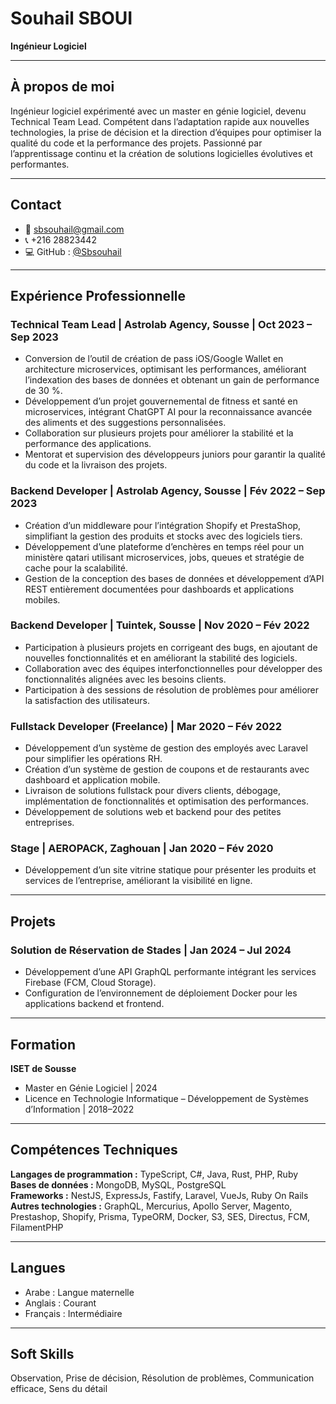 # Souhail SBOUI

**Ingénieur Logiciel**

---

## À propos de moi

Ingénieur logiciel expérimenté avec un master en génie logiciel, devenu Technical Team Lead. Compétent dans l’adaptation rapide aux nouvelles technologies, la prise de décision et la direction d’équipes pour optimiser la qualité du code et la performance des projets. Passionné par l’apprentissage continu et la création de solutions logicielles évolutives et performantes.

---

## Contact

- 📧 sbsouhail@gmail.com
- 📞 +216 28823442
- 💻 GitHub : [@Sbsouhail](https://github.com/Sbsouhail)

---

## Expérience Professionnelle

### Technical Team Lead | Astrolab Agency, Sousse | Oct 2023 – Sep 2023

- Conversion de l’outil de création de pass iOS/Google Wallet en architecture microservices, optimisant les performances, améliorant l’indexation des bases de données et obtenant un gain de performance de 30 %.
- Développement d’un projet gouvernemental de fitness et santé en microservices, intégrant ChatGPT AI pour la reconnaissance avancée des aliments et des suggestions personnalisées.
- Collaboration sur plusieurs projets pour améliorer la stabilité et la performance des applications.
- Mentorat et supervision des développeurs juniors pour garantir la qualité du code et la livraison des projets.

### Backend Developer | Astrolab Agency, Sousse | Fév 2022 – Sep 2023

- Création d’un middleware pour l’intégration Shopify et PrestaShop, simplifiant la gestion des produits et stocks avec des logiciels tiers.
- Développement d’une plateforme d’enchères en temps réel pour un ministère qatari utilisant microservices, jobs, queues et stratégie de cache pour la scalabilité.
- Gestion de la conception des bases de données et développement d’API REST entièrement documentées pour dashboards et applications mobiles.

### Backend Developer | Tuintek, Sousse | Nov 2020 – Fév 2022

- Participation à plusieurs projets en corrigeant des bugs, en ajoutant de nouvelles fonctionnalités et en améliorant la stabilité des logiciels.
- Collaboration avec des équipes interfonctionnelles pour développer des fonctionnalités alignées avec les besoins clients.
- Participation à des sessions de résolution de problèmes pour améliorer la satisfaction des utilisateurs.

### Fullstack Developer (Freelance) | Mar 2020 – Fév 2022

- Développement d’un système de gestion des employés avec Laravel pour simplifier les opérations RH.
- Création d’un système de gestion de coupons et de restaurants avec dashboard et application mobile.
- Livraison de solutions fullstack pour divers clients, débogage, implémentation de fonctionnalités et optimisation des performances.
- Développement de solutions web et backend pour des petites entreprises.

### Stage | AEROPACK, Zaghouan | Jan 2020 – Fév 2020

- Développement d’un site vitrine statique pour présenter les produits et services de l’entreprise, améliorant la visibilité en ligne.

---

## Projets

### Solution de Réservation de Stades | Jan 2024 – Jul 2024

- Développement d’une API GraphQL performante intégrant les services Firebase (FCM, Cloud Storage).
- Configuration de l’environnement de déploiement Docker pour les applications backend et frontend.

---

## Formation

**ISET de Sousse**

- Master en Génie Logiciel | 2024
- Licence en Technologie Informatique – Développement de Systèmes d’Information | 2018–2022

---

## Compétences Techniques

**Langages de programmation :** TypeScript, C#, Java, Rust, PHP, Ruby  
**Bases de données :** MongoDB, MySQL, PostgreSQL  
**Frameworks :** NestJS, ExpressJs, Fastify, Laravel, VueJs, Ruby On Rails  
**Autres technologies :** GraphQL, Mercurius, Apollo Server, Magento, Prestashop, Shopify, Prisma, TypeORM, Docker, S3, SES, Directus, FCM, FilamentPHP

---

## Langues

- Arabe : Langue maternelle
- Anglais : Courant
- Français : Intermédiaire

---

## Soft Skills

Observation, Prise de décision, Résolution de problèmes, Communication efficace, Sens du détail

